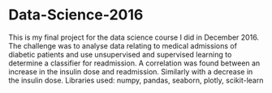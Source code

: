 # Data-Science-2016
This is my final project for the data science course I did in December 2016. The challenge was to analyse data relating to medical admissions of diabetic patients and use unsupervised and supervised learning to determine a classifier for readmission.
A correlation was found between an increase in the insulin dose and readmission. Similarly with a decrease in the insulin dose.
Libraries used: numpy, pandas, seaborn, plotly, scikit-learn
